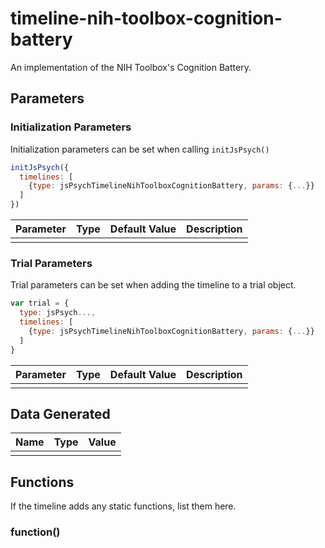 # timeline-nih-toolbox-cognition-battery

An implementation of the NIH Toolbox's Cognition Battery.

## Parameters

### Initialization Parameters

Initialization parameters can be set when calling `initJsPsych()`

```js
initJsPsych({
  timelines: [
    {type: jsPsychTimelineNihToolboxCognitionBattery, params: {...}}
  ]
})
```

Parameter | Type | Default Value | Description
----------|------|---------------|------------
          |      |               |

### Trial Parameters

Trial parameters can be set when adding the timeline to a trial object.

```js
var trial = {
  type: jsPsych...,
  timelines: [
    {type: jsPsychTimelineNihToolboxCognitionBattery, params: {...}}
  ]
}
```

Parameter | Type | Default Value | Description
----------|------|---------------|------------
          |      |               |

## Data Generated

Name | Type | Value
-----|------|------
     |      |

## Functions

If the timeline adds any static functions, list them here.

### function()

